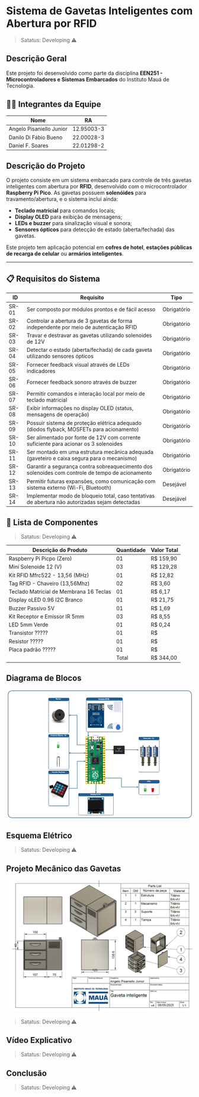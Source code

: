 # Sistema de Gavetas Inteligentes com Abertura por RFID

> Satatus: Developing ⚠️

## Descrição Geral
Este projeto foi desenvolvido como parte da disciplina **EEN251 - Microcontroladores e Sistemas Embarcados** do Instituto Mauá de Tecnologia.

## 👨‍💻 Integrantes da Equipe

| Nome                     | RA           |
|--------------------------|--------------|
| Angelo Pisaniello Junior | 12.95003-3   |
| Danilo Di Fábio Bueno    | 22.00028-3   |
| Daniel F. Soares         | 22.01298-2   |


## Descrição do Projeto

O projeto consiste em um sistema embarcado para controle de três gavetas inteligentes com abertura por **RFID**, desenvolvido com o microcontrolador **Raspberry Pi Pico**. As gavetas possuem **solenóides** para travamento/abertura, e o sistema inclui ainda:

- **Teclado matricial** para comandos locais;
- **Display OLED** para exibição de mensagens;
- **LEDs e buzzer** para sinalização visual e sonora;
- **Sensores ópticos** para detecção de estado (aberta/fechada) das gavetas.

Este projeto tem aplicação potencial em **cofres de hotel**, **estações públicas de recarga de celular** ou **armários inteligentes**.

---

## 📋 Requisitos do Sistema

| ID     | Requisito                                                                                         | Tipo         |
|--------|---------------------------------------------------------------------------------------------------|--------------|
| SR-01  | Ser composto por módulos prontos e de fácil acesso                                                | Obrigatório  |
| SR-02  | Controlar a abertura de 3 gavetas de forma independente por meio de autenticação RFID             | Obrigatório  |
| SR-03  | Travar e destravar as gavetas utilizando solenoides de 12V                                        | Obrigatório  |
| SR-04  | Detectar o estado (aberta/fechada) de cada gaveta utilizando sensores ópticos                     | Obrigatório  |
| SR-05  | Fornecer feedback visual através de LEDs indicadores                                              | Obrigatório  |
| SR-06  | Fornecer feedback sonoro através de buzzer                                                        | Obrigatório  |
| SR-07  | Permitir comandos e interação local por meio de teclado matricial                                 | Obrigatório  |
| SR-08  | Exibir informações no display OLED (status, mensagens de operação)                                | Obrigatório  |
| SR-09  | Possuir sistema de proteção elétrica adequado (diodos flyback, MOSFETs para acionamento)          | Obrigatório  |
| SR-10  | Ser alimentado por fonte de 12V com corrente suficiente para acionar os 3 solenoides              | Obrigatório  |
| SR-11  | Ser montado em uma estrutura mecânica adequada (gaveteiro e caixa segura para o mecanismo)        | Obrigatório  |
| SR-12  | Garantir a segurança contra sobreaquecimento dos solenoides com controle de tempo de acionamento  | Obrigatório  |
| SR-13  | Permitir futuras expansões, como comunicação com sistema externo (Wi-Fi, Bluetooth)               | Desejável    |
| SR-14  | Implementar modo de bloqueio total, caso tentativas de abertura não autorizadas sejam detectadas  | Desejável    |


## 📝 Lista de Componentes

> Satatus: Developing ⚠️
>
| Descrição do Produto                    | Quantidade | Valor Total |
|-----------------------------------------|------------|-------------|
| Raspberry Pi Picpo (Zero)               |     01     | R$ 159,90   |
| Mini Solenoide 12 (V)                   |     03     | R$ 129,28   |
| Kit RFID Mfrc522 - 13,56 (MHz)          |     01     | R$ 12,82    |
| Tag RFID - Chaveiro (13,56Mhz)          |     02     | R$ 3,60     |
| Teclado Matricial de Membrana 16 Teclas |     01     | R$ 6,17     |
| Display oLED 0.96 I2C Branco            |     01     | R$ 21,75    |
| Buzzer Passivo 5V                       |     01     | R$ 1,69     |
| Kit Receptor e Emissor IR 5mm           |     03     | R$ 8,55     |
| LED 5mm Verde                           |     01     | R$ 0,24     |
| Transistor   ?????                      |     01     | R$          |
| Resistor     ?????                      |     01     | R$          |
| Placa padrão ?????                      |     01     | R$          |
|                                         |      Total | R$ 344,00   |


## Diagrama de Blocos
![image alt](https://github.com/angelopisaniello/cofre-rfid-pico/blob/c4062b0324a2e89cb6f8d55536021832ba76cf56/PROJETO_V5.png)

## Esquema Elétrico

> Satatus: Developing ⚠️

## Projeto Mecânico das Gavetas

![image alt](https://github.com/angelopisaniello/cofre-rfid-pico/blob/main/Folha_de_desenho_v2.png)

> Satatus: Developing ⚠️

## Vídeo Explicativo

> Satatus: Developing ⚠️

## Conclusão

> Satatus: Developing ⚠️
